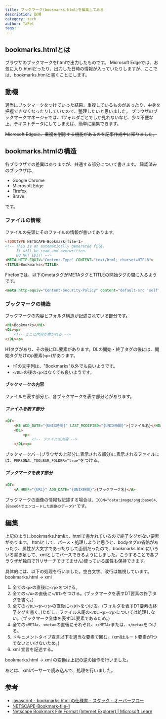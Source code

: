 ```yaml
---
title: ブックマーク(bookmarks.html)を編集してみる
description: 説明
category: tech
author: TaPet
tags:
---
```


## bookmarks.htmlとは
ブラウザのブックマークをhtmlで出力したものです。
Microsoft Edgeでは、お気に入り.htmlだったり、出力した日時の情報が入っていたりしますが、ここでは、bookmarks.htmlと書くことにします。

## 動機
適当にブックマークをつけていった結果、重複しているものがあったり、中身を把握できなくなったりしていたので、整理したいと思いました。
ブラウザのブックマークマネージャでは、1フォルダごとでしか見れないなど、少々不便な上、テキストデータにしてしまえば、簡単に編集できます。

~~Microsoft Edgeに、重複を削除する機能があるのを記事作成中に知りました。~~

## bookmarks.htmlの構造
各ブラウザでの差異はありますが、共通する部分について書きます。
確認済みのブラウザは、
- Google Chrome
- Microsoft Edge
- Firefox
- Brave

です。


### ファイルの情報
ファイルの先頭にそのファイルの情報が書いてあります。
```html
<!DOCTYPE NETSCAPE-Bookmark-file-1>
<!-- This is an automatically generated file.
     It will be read and overwritten.
     DO NOT EDIT! -->
<META HTTP-EQUIV="Content-Type" CONTENT="text/html; charset=UTF-8">
<TITLE>Bookmarks</TITLE>
```
Firefoxでは、以下のmetaタグがMETAタグとTITLEの開始タグの間に入るようです。
```html
<meta http-equiv="Content-Security-Policy" content="default-src 'self'; script-src 'none'; img-src data: *; object-src 'none'">
```

### ブックマークの構造
ブックマークの内容とフォルダ構造が記述されている部分です。
```html
<H1>Bookmarks</H1>
<DL><p>
    <!-- ここに内容が書かれる -->
</DL><p>
```
H1タグがあり、その後にDL要素があります。DLの開始・終了タグの後には、開始タグだけのp要素(`<p>`)があります。

- H1の文字列は、"Bookmarks"以外でも良いようです。
- `</DL>`の後の`<p>`はなくても良いようです。

#### ブックマークの内容
ファイルを表す部分と、各ブックマークを表す部分とがあります。
##### ファイルを表す部分
```html
<DT>
    <H3 ADD_DATE="{UNIX時間}" LAST_MODIFIED="{UNIX時間}">{ファイル名}</H3>
    <DL>
        <p>
            <!-- ファイルの内容 -->
    </DL><p>
```
ブックマークバー(ブラウザの上部分に表示される部分)に表示されるファイルには、`PERSONAL_TOOLBAR_FOLDER="true"`をつける。
##### ブックマークを表す部分
```html 
<DT>
    <A HREF="{URL}" ADD_DATE="{UNIX時間}">{ブックマーク名}</A>
```
ブックマークの画像の情報も記述する場合は、`ICON="data:image/png;base64,{Base64でエンコードした画像のデータ}"`です。

## 編集
上記のようにbookmarks.htmlは、htmlで書かれているので終了タグがない要素があります。
htmlとして、パース・処理しようと思うと、bodyタグの省略があったり、属性が大文字であったりして面倒だったので、bookmarks.htmlにいろいろ書き足して、xmlとしてパースできるようにしました。こうすることで各ブラウザが独自で?(リサーチできてません)使っている属性も保持できます。

具体的には、以下の処理を行いました。空白文字、改行は無視しています。
bookmarks.html -> xml
1. 全ての`<p>`の直後に`</p>`をつける。
2. 全ての`</A>`の直後に`</DT>`をつける。(ブックマークを表すDT要素の終了タグを書く。)
3. 全ての`</DL><p></p>`の直後に`</DT>`をつける。(フォルダを表すDT要素の終了タグを書く。)ただし、ファイル末尾の`</DL><p></p>`については処理しない。(ブックマーク全体を表すDL要素であるため。)
4. 全ての`<META>`、`<meta>`の直後にそれぞれ、`</META>`または、`</meta>`をつける。
5. ドキュメントタイプ宣言以下を適当な要素で囲む。(xmlはルート要素が1つでないといけないため。)
6. xml 宣言を記述する。

bookmarks.html -> xml の変換は上記の逆の操作を行いました。

あとは、xmlパーサーで読み込んで、処理を行いました。

## 参考
- [javascript - bookmarks.html の仕様書 - スタック・オーバーフロー](https://ja.stackoverflow.com/questions/82986/bookmarks-html-%E3%81%AE%E4%BB%95%E6%A7%98%E6%9B%B8)
- [NETSCAPE-Bookmark-file-1](https://wiki.suikawiki.org/n/NETSCAPE-Bookmark-file-1$331#gsc.tab=0)
- [Netscape Bookmark File Format (Internet Explorer) | Microsoft Learn](https://learn.microsoft.com/en-us/previous-versions/windows/internet-explorer/ie-developer/platform-apis/aa753582(v=vs.85)?redirectedfrom=MSDN)

